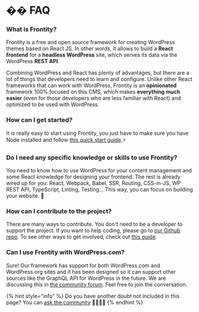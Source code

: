 # �� FAQ

### What is Frontity?

Frontity is a free and open source framework for creating WordPress themes based on React JS. In other words, it allows to build a **React frontend** for a **headless WordPress** site, which serves its data via the WordPress **REST API**.

Combining WordPress and React has plenty of advantages, but there are a lot of things that developers need to learn and configure. Unlike other React frameworks that can work with WordPress, Frontity is an **opinionated** framework 100% focused on this CMS, which makes **everything much easier** \(even for those developers who are less familiar with React\) and optimized to be used with WordPress.

### How can I get started?

It is really easy to start using Frontity, you just have to make sure you have Node installed and follow [this quick start guide](getting-started/quick-start-guide.md).⚡️

### Do I need any specific knowledge or skills to use Frontity?

You need to know how to use WordPress for your content management and some React knowledge for designing your frontend. The rest is already wired up for you: React, Webpack, Babel, SSR, Routing, CSS-in-JS, WP REST API, TypeScript, Linting, Testing… This way, you can focus on building your website. 🚀

### How can I contribute to the project?

There are many ways to contribute. You don't need to be a developer to support the project. If you want to help coding, please go to [our Github repo](https://github.com/frontity/frontity). To see other ways to get involved, check out [this guide](contributing/how-to-contribute.md).

### Can I use Frontity with WordPress.com?

Sure! Our framework has support for both WordPress.com and WordPress.org sites and it has been designed so it can support other sources like the GraphQL API for WordPress in the future. We are discussing this in [the community forum](https://community.frontity.org/t/potential-supported-sources/18/3). Feel free to join the conversation.



{% hint style="info" %}
Do you have another doubt not included in this page? You can [ask the community](https://community.frontity.org) 👨‍👩‍👧‍👦
{% endhint %}



